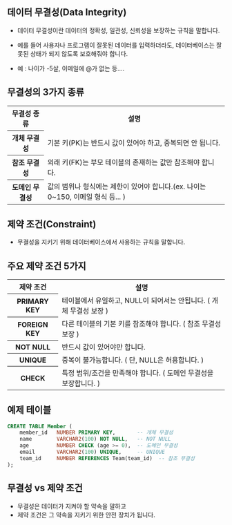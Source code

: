 데이터 무결성(Data Integrity)
--------------------------------------------------------------
- 데이터 무결성이란 데이터의 정확성, 일관성, 신뢰성을 보장하는 규칙을 말합니다.

- 예를 들어 사용자나 프로그램이 잘못된 데이터를 입력하더라도, 데이터베이스는 잘못된 상태가 되지 않도록 보호해줘야 합니다.
- 예 : 나이가 -5살, 이메일에 @가 없는 등....

무결성의 3가지 종류
--------------------------------------------------
<table>
  <tr>
    <th>무결성 종류</th>
    <th>설명</th>
  </tr>
  <tr>
    <th>개체 무결성</th>
    <td>기본 키(PK)는 반드시 값이 있어야 하고, 중복되면 안 됩니다.</td>
  </tr>
  <tr>
    <th>참조 무결성</th>
    <td>외래 키(FK)는 부모 테이블의 존재하는 값만 참조해야 합니다.</td>
  </tr>
  <tr>
    <th>도메인 무결성</th>
    <td>값의 범위나 형식에는 제한이 있어야 합니다.(ex. 나이는 0~150, 이메일 형식 등... )</td>
  </tr>
</table>

제약 조건(Constraint)
-------------------------------------------------------------
- 무결성을 지키기 위해 데이터베이스에서 사용하는 규칙을 말합니다.

주요 제약 조건 5가지
----------------------------------------------------
<table>
  <tr>
    <th>제약 조건</th>
    <th>설명</th>
  </tr>
  <tr>
    <th>PRIMARY KEY</th>
    <td>테이블에서 유일하고, NULL이 되어서는 안됩니다. ( 개체 무결성 보장 )</td>
  </tr>
  <tr>
    <th>FOREIGN KEY</th>
    <td>다른 테이블의 기본 키를 참조해야 합니다. ( 참조 무결성 보장 )</td>
  </tr>
  <tr>
    <th>NOT NULL</th>
    <td>반드시 값이 있어야만 합니다.</td>
  </tr>
  <tr>
    <th>UNIQUE</th>
    <td>중복이 불가능합니다. ( 단, NULL은 허용합니다. )</td>
  </tr>
  <tr>
    <th>CHECK</th>
    <td>특정 범위/조건을 만족해야 합니다. ( 도메인 무결성을 보장합니다. )</td>
  </tr>
</table>

예제 테이블
-----------------------------------------------------------
```sql
CREATE TABLE Member (
    member_id   NUMBER PRIMARY KEY,       -- 개체 무결성
    name        VARCHAR2(100) NOT NULL,   -- NOT NULL
    age         NUMBER CHECK (age >= 0),  -- 도메인 무결성
    email       VARCHAR2(100) UNIQUE,     -- UNIQUE
    team_id     NUMBER REFERENCES Team(team_id)  -- 참조 무결성
);
```

무결성 vs 제약 조건
------------------------------------------------------
- 무결성은 데이터가 지켜야 할 약속을 말하고
- 제약 조건은 그 약속을 지키기 위한 안전 장치가 됩니다.
